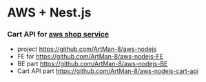 # AWS + Nest.js

### **Cart API** for [aws shop service](https://github.com/ArtMan-8/aws-nodejs)

- project https://github.com/ArtMan-8/aws-nodejs
- FE for https://github.com/ArtMan-8/aws-nodejs-FE
- BE part https://github.com/ArtMan-8/aws-nodejs-BE
- Cart API part https://github.com/ArtMan-8/aws-nodejs-cart-api
